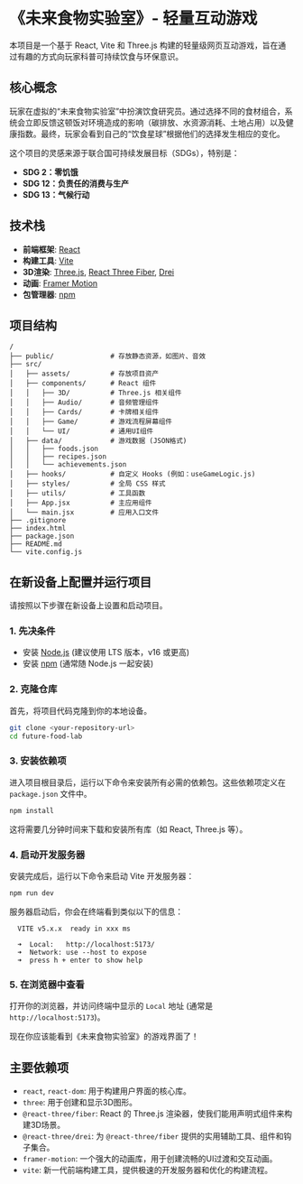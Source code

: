 # 《未来食物实验室》- 轻量互动游戏

本项目是一个基于 React, Vite 和 Three.js 构建的轻量级网页互动游戏，旨在通过有趣的方式向玩家科普可持续饮食与环保意识。

## 核心概念

玩家在虚拟的“未来食物实验室”中扮演饮食研究员。通过选择不同的食材组合，系统会立即反馈这顿饭对环境造成的影响（碳排放、水资源消耗、土地占用）以及健康指数。最终，玩家会看到自己的“饮食星球”根据他们的选择发生相应的变化。

这个项目的灵感来源于联合国可持续发展目标（SDGs），特别是：
- **SDG 2：零饥饿**
- **SDG 12：负责任的消费与生产**
- **SDG 13：气候行动**

## 技术栈

- **前端框架**: [React](https://reactjs.org/)
- **构建工具**: [Vite](https://vitejs.dev/)
- **3D渲染**: [Three.js](https://threejs.org/), [React Three Fiber](https://docs.pmnd.rs/react-three-fiber/getting-started/introduction), [Drei](https://github.com/pmndrs/drei)
- **动画**: [Framer Motion](https://www.framer.com/motion/)
- **包管理器**: [npm](https://www.npmjs.com/)

## 项目结构

```
/
├── public/              # 存放静态资源，如图片、音效
├── src/
│   ├── assets/          # 存放项目资产
│   ├── components/      # React 组件
│   │   ├── 3D/          # Three.js 相关组件
│   │   ├── Audio/       # 音频管理组件
│   │   ├── Cards/       # 卡牌相关组件
│   │   ├── Game/        # 游戏流程屏幕组件
│   │   └── UI/          # 通用UI组件
│   ├── data/            # 游戏数据 (JSON格式)
│   │   ├── foods.json
│   │   ├── recipes.json
│   │   └── achievements.json
│   ├── hooks/           # 自定义 Hooks (例如：useGameLogic.js)
│   ├── styles/          # 全局 CSS 样式
│   ├── utils/           # 工具函数
│   ├── App.jsx          # 主应用组件
│   └── main.jsx         # 应用入口文件
├── .gitignore
├── index.html
├── package.json
├── README.md
└── vite.config.js
```

## 在新设备上配置并运行项目

请按照以下步骤在新设备上设置和启动项目。

### 1. 先决条件

- 安装 [Node.js](https://nodejs.org/) (建议使用 LTS 版本，v16 或更高)
- 安装 [npm](https://www.npmjs.com/get-npm) (通常随 Node.js 一起安装)

### 2. 克隆仓库

首先，将项目代码克隆到你的本地设备。

```bash
git clone <your-repository-url>
cd future-food-lab
```

### 3. 安装依赖项

进入项目根目录后，运行以下命令来安装所有必需的依赖包。这些依赖项定义在 `package.json` 文件中。

```bash
npm install
```

这将需要几分钟时间来下载和安装所有库（如 React, Three.js 等）。

### 4. 启动开发服务器

安装完成后，运行以下命令来启动 Vite 开发服务器：

```bash
npm run dev
```

服务器启动后，你会在终端看到类似以下的信息：

```
  VITE v5.x.x  ready in xxx ms

  ➜  Local:   http://localhost:5173/
  ➜  Network: use --host to expose
  ➜  press h + enter to show help
```

### 5. 在浏览器中查看

打开你的浏览器，并访问终端中显示的 `Local` 地址 (通常是 `http://localhost:5173`)。

现在你应该能看到《未来食物实验室》的游戏界面了！

## 主要依赖项

- `react`, `react-dom`: 用于构建用户界面的核心库。
- `three`: 用于创建和显示3D图形。
- `@react-three/fiber`: React 的 Three.js 渲染器，使我们能用声明式组件来构建3D场景。
- `@react-three/drei`: 为 `@react-three/fiber` 提供的实用辅助工具、组件和钩子集合。
- `framer-motion`: 一个强大的动画库，用于创建流畅的UI过渡和交互动画。
- `vite`: 新一代前端构建工具，提供极速的开发服务器和优化的构建流程。
